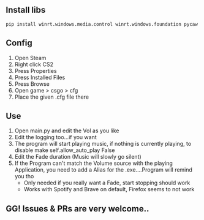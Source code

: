 ## Install libs
```
pip install winrt.windows.media.control winrt.windows.foundation pycaw
```
## Config
1. Open Steam
2. Right click CS2
3. Press Properties
4. Press Installed Files
5. Press Browse
6. Open game > csgo > cfg
7. Place the given .cfg file there
## Use
1. Open main.py and edit the Vol as you like
2. Edit the logging too...if you want
3. The program will start playing music, if nothing is currently playing, to disable make self.allow_auto_play False
4. Edit the Fade duration (Music will slowly go silent)
5. If the Program can't match the Volume source with the playing Application, you need to add a Alias for the .exe....Program will remind you tho
   - Only needed if you really want a Fade, start stopping should work
   - Works with Spotify and Brave on default, Firefox seems to not work
## GG! Issues & PRs are very welcome..
